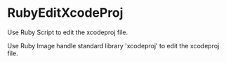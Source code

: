 # RubyEditXcodeProj
Use Ruby Script to edit the xcodeproj file.

Use Ruby Image handle standard library 'xcodeproj' to edit the xcodeproj file.